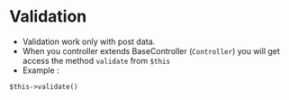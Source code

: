# Validation 
- Validation work only with post data.
- When you controller extends BaseController (`Controller`) you will get access the method `validate`
from `$this`
- Example : <br>
<pre>
<code>$this->validate()</code>
</pre>